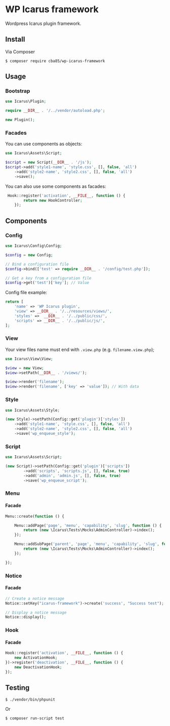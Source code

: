 # WP Icarus framework

Wordpress Icarus plugin framework.

## Install

Via Composer

```
$ composer require cba85/wp-icarus-framework
```

## Usage

### Bootstrap

```php
use Icarus\Plugin;

require __DIR__ . '/../vendor/autoload.php';

new Plugin();
```

### Facades

You can use components as objects:

```php
use Icarus\Assets\Script;

$script = new Script(__DIR__ . '/js');
$script->add('style1-name', 'style.css', [], false, 'all')
    ->add('style2-name', 'style2.css', [], false, 'all')
    ->save();
```

You can also use some components as facades:

```php
 Hook::register('activation', __FILE__, function () {
        return new HookController;
    });
```

## Components

### Config

```php
use Icarus\Config\Config;

$config = new Config;

// Bind a configuration file
$config->bind(['test' => require __DIR__ . '/config/test.php']);

// Get a key from a configuration file
$config->get('test')['key']; // Value
```

Config file example:

```php
return [
    'name' => 'WP Icarus plugin',
    'view' => __DIR__ . '/../resources/views/',
    'styles' =>  __DIR__ . '/../public/css/',
    'scripts' => __DIR__ . '/../public/js/',
];
```

### View

Your view files name must end with `.view.php` (e.g. `filename.view.php`);

```php
use Icarus\View\View;

$view = new View;
$view->setPath(__DIR__ . '/views/');

$view->render('filename');
$view->render('filename', ['key' => 'value']); // With data
```

### Style

```php
use Icarus\Assets\Style;

(new Style)->setPath(Config::get('plugin')['styles'])
    ->add('style1-name', 'style.css', [], false, 'all')
    ->add('style2-name', 'style2.css', [], false, 'all')
    ->save('wp_enqueue_style');
```

### Script

```php
use Icarus\Assets\Script;

(new Script)->setPath(Config::get('plugin')['scripts'])
        ->add('scripts', 'scripts.js', [], false, true)
        ->add('admin', 'admin.js', [], false, true)
        ->save('wp_enqueue_script');
```

### Menu

#### Facade

```php
Menu::create(function () {

    Menu::addPage('page', 'menu', 'capability', 'slug', function () {
        return (new \Icarus\Tests\Mocks\AdminController)->index();
    });

    Menu::addSubPage('parent', 'page', 'menu', 'capability', 'slug', function () {
        return (new \Icarus\Tests\Mocks\AdminController)->index();
    });

});
```

### Notice

#### Facade

```php
// Create a notice message
Notice::setKey("icarus-framework")->create('success', "Success test");

// Display a notice message
Notice::display();
```

### Hook

#### Facade

```php
Hook::register('activation', __FILE__, function () {
    new ActivationHook;
})->register('deactivation', __FILE__, function () {
    new DeactivationHook;
});
```

## Testing

```
$ ./vendor/bin/phpunit
```

Or

```
$ composer run-script test
```
